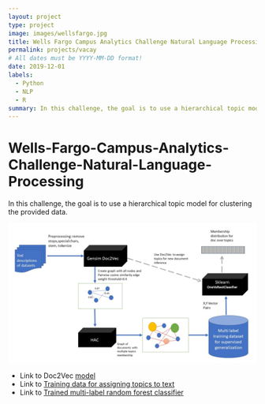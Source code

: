 ```yaml
---
layout: project
type: project
image: images/wellsfargo.jpg
title: Wells Fargo Campus Analytics Challenge Natural Language Processing
permalink: projects/vacay
# All dates must be YYYY-MM-DD format!
date: 2019-12-01
labels:
  - Python
  - NLP
  - R
summary: In this challenge, the goal is to use a hierarchical topic model for clustering the provided data.
---
```


# Wells-Fargo-Campus-Analytics-Challenge-Natural-Language-Processing
In this challenge, the goal is to use a hierarchical topic model for clustering the provided data. 

![Data_Pipeline](images/wellsfargo.jpg)

* Link to Doc2Vec [model](https://drive.google.com/file/d/1MX5nqi1IyCz9aNbYoU3Nc4SpCSrv8nXs/view?usp=sharing)
* Link to [Training data for assigning topics to text](https://drive.google.com/file/d/1RHTpLDcX4aQrSspbKdP869xfLh7K6QHW/view?usp=sharing)
* Link to [Trained multi-label random forest classifier](https://drive.google.com/file/d/1F-gmRDo8UDPUZftr5ruqqN3SAkqejuly/view?usp=sharing)

